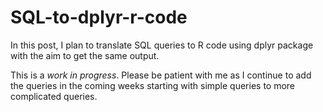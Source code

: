 # SQL-to-dplyr-r-code
In this post, I plan to translate SQL queries to R code using dplyr package with the aim to get the same output. 

This is a *work in progress*. Please be patient with me as I continue to add the queries in the coming weeks starting with simple queries to more complicated queries.
